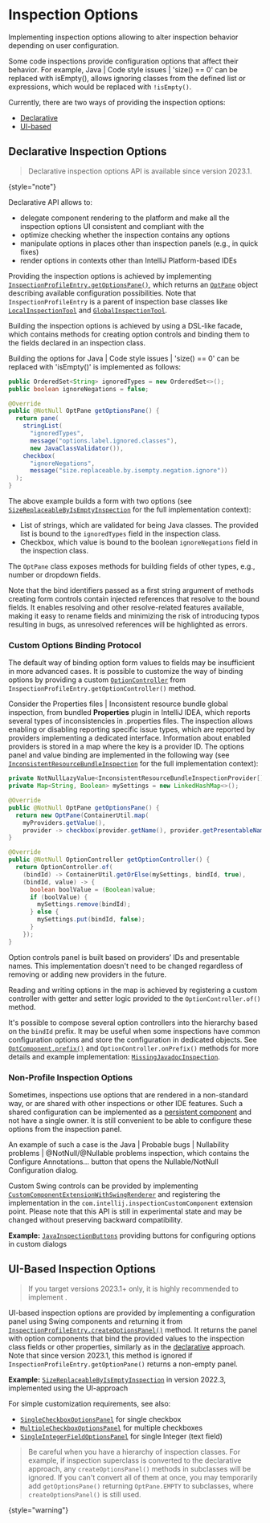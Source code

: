 <!-- Copyright 2000-2024 JetBrains s.r.o. and contributors. Use of this source code is governed by the Apache 2.0 license. -->

# Inspection Options

<link-summary>Implementing inspection options allowing to alter inspection behavior depending on user configuration.</link-summary>

Some code inspections provide configuration options that affect their behavior.
For example, <ui-path>Java | Code style issues | 'size() == 0' can be replaced with isEmpty()</ui-path>, allows ignoring classes from the defined list or expressions, which would be replaced with `!isEmpty()`.

Currently, there are two ways of providing the inspection options:
* [Declarative](#declarative-inspection-options)
* [UI-based](#ui-based-inspection-options)

## Declarative Inspection Options

> Declarative inspection options API is available since version 2023.1.
>
{style="note"}

Declarative API allows to:
* delegate component rendering to the platform and make all the inspection options UI consistent and compliant with the [](ui_guidelines_welcome.topic)
* optimize checking whether the inspection contains any options
* manipulate options in places other than inspection panels (e.g., in quick fixes)
* render options in contexts other than IntelliJ Platform-based IDEs

Providing the inspection options is achieved by implementing
[`InspectionProfileEntry.getOptionsPane()`](%gh-ic%/platform/analysis-api/src/com/intellij/codeInspection/InspectionProfileEntry.java),
which returns an
[`OptPane`](%gh-ic%/platform/analysis-api/src/com/intellij/codeInspection/options/OptPane.java)
object describing available configuration possibilities.
Note that `InspectionProfileEntry` is a parent of inspection base classes like
[`LocalInspectionTool`](%gh-ic%/platform/analysis-api/src/com/intellij/codeInspection/LocalInspectionTool.java)
and
[`GlobalInspectionTool`](%gh-ic%/platform/analysis-api/src/com/intellij/codeInspection/GlobalInspectionTool.java).

Building the inspection options is achieved by using a DSL-like facade, which contains methods for creating option controls and binding them to the fields declared in an inspection class.

Building the options for <ui-path>Java | Code style issues | 'size() == 0' can be replaced with 'isEmpty()'</ui-path> is implemented as follows:

```java
public OrderedSet<String> ignoredTypes = new OrderedSet<>();
public boolean ignoreNegations = false;

@Override
public @NotNull OptPane getOptionsPane() {
  return pane(
    stringList(
      "ignoredTypes",
      message("options.label.ignored.classes"),
      new JavaClassValidator()),
    checkbox(
      "ignoreNegations",
      message("size.replaceable.by.isempty.negation.ignore"))
  );
}
```

The above example builds a form with two options (see
[`SizeReplaceableByIsEmptyInspection`](%gh-ic%/java/java-impl/src/com/siyeh/ig/style/SizeReplaceableByIsEmptyInspection.java)
for the full implementation context):
* List of strings, which are validated for being Java classes. The provided list is bound to the `ignoredTypes` field in the inspection class.
* Checkbox, which value is bound to the boolean `ignoreNegations` field in the inspection class.

The `OptPane` class exposes methods for building fields of other types, e.g., number or dropdown fields.

Note that the bind identifiers passed as a first string argument of methods creating form controls contain injected references that resolve to the bound fields.
It enables resolving and other resolve-related features available, making it easy to rename fields and minimizing the risk of introducing typos resulting in bugs, as unresolved references will be highlighted as errors.

### Custom Options Binding Protocol

The default way of binding option form values to fields may be insufficient in more advanced cases.
It is possible to customize the way of binding options by providing a custom
[`OptionController`](%gh-ic%/platform/analysis-api/src/com/intellij/codeInspection/options/OptionController.java)
from `InspectionProfileEntry.getOptionController()` method.

Consider the <ui-path>Properties files | Inconsistent resource bundle</ui-path> global inspection, from bundled **Properties** plugin in IntelliJ IDEA, which reports several types of inconsistencies in <path>.properties</path> files.
The inspection allows enabling or disabling reporting specific issue types, which are reported by providers implementing a dedicated interface.
Information about enabled providers is stored in a map where the key is a provider ID.
The options panel and value binding are implemented in the following way (see
[`InconsistentResourceBundleInspection`](%gh-ic%/plugins/java-i18n/src/com/intellij/codeInspection/i18n/inconsistentResourceBundle/InconsistentResourceBundleInspection.java)
for the full implementation context):

```java
private NotNullLazyValue<InconsistentResourceBundleInspectionProvider[]> myProviders = ...;
private Map<String, Boolean> mySettings = new LinkedHashMap<>();

@Override
public @NotNull OptPane getOptionsPane() {
  return new OptPane(ContainerUtil.map(
    myProviders.getValue(),
    provider -> checkbox(provider.getName(), provider.getPresentableName())));
}

@Override
public @NotNull OptionController getOptionController() {
  return OptionController.of(
    (bindId) -> ContainerUtil.getOrElse(mySettings, bindId, true),
    (bindId, value) -> {
      boolean boolValue = (Boolean)value;
      if (boolValue) {
        mySettings.remove(bindId);
      } else {
        mySettings.put(bindId, false);
      }
    });
}
```

Option controls panel is built based on providers’ IDs and presentable names.
This implementation doesn't need to be changed regardless of removing or adding new providers in the future.

Reading and writing options in the map is achieved by registering a custom controller with getter and setter logic provided to the `OptionController.of()` method.

It's possible to compose several option controllers into the hierarchy based on the `bindId` prefix.
It may be useful when some inspections have common configuration options and store the configuration in dedicated objects.
See
[`OptComponent.prefix()`](%gh-ic%/platform/analysis-api/src/com/intellij/codeInspection/options/OptComponent.java)
and `OptionController.onPrefix()` methods for more details and example implementation:
[`MissingJavadocInspection`](%gh-ic%/java/java-impl/src/com/intellij/codeInspection/javaDoc/MissingJavadocInspection.java).

### Non-Profile Inspection Options

Sometimes, inspections use options that are rendered in a non-standard way, or are shared with other inspections or other IDE features.
Such a shared configuration can be implemented as a [persistent component](persisting_state_of_components.md) and not have a single owner.
It is still convenient to be able to configure these options from the inspection panel.

An example of such a case is the <ui-path>Java | Probable bugs | Nullability problems | @NotNull/@Nullable problems</ui-path> inspection, which contains the <control>Configure Annotations…</control> button that opens the <control>Nullable/NotNull Configuration</control> dialog.

Custom Swing controls can be provided by implementing
[`CustomComponentExtensionWithSwingRenderer`](%gh-ic%/platform/lang-api/src/com/intellij/codeInspection/ui/CustomComponentExtensionWithSwingRenderer.java)
and registering the implementation in the `com.intellij.inspectionCustomComponent` extension point.
Please note that this API is still in experimental state and may be changed without preserving backward compatibility.

**Example:**
[`JavaInspectionButtons`](%gh-ic%/java/java-impl/src/com/intellij/codeInsight/options/JavaInspectionButtons.java)
providing buttons for configuring options in custom dialogs

## UI-Based Inspection Options

> If you target versions 2023.1+ only, it is highly recommended to implement [](#declarative-inspection-options).

UI-based inspection options are provided by implementing a configuration panel using Swing components and returning it from [`InspectionProfileEntry.createOptionsPanel()`](%gh-ic%/platform/analysis-api/src/com/intellij/codeInspection/InspectionProfileEntry.java) method.
It returns the panel with option components that bind the provided values to the inspection class fields or other properties, similarly as in the [declarative](#declarative-inspection-options) approach.
Note that since version 2023.1, this method is ignored if `InspectionProfileEntry.getOptionPane()` returns a non-empty panel.

**Example:**
[`SizeReplaceableByIsEmptyInspection`](%gh-ic-223%/plugins/InspectionGadgets/src/com/siyeh/ig/style/SizeReplaceableByIsEmptyInspection.java)
in version 2022.3, implemented using the UI-approach

For simple customization requirements, see also:
* [`SingleCheckboxOptionsPanel`](%gh-ic%/platform/lang-api/src/com/intellij/codeInspection/ui/SingleCheckboxOptionsPanel.java) for single checkbox
* [`MultipleCheckboxOptionsPanel`](%gh-ic%/platform/lang-api/src/com/intellij/codeInspection/ui/MultipleCheckboxOptionsPanel.java) for multiple checkboxes
* [`SingleIntegerFieldOptionsPanel`](%gh-ic%/platform/lang-api/src/com/intellij/codeInspection/ui/SingleIntegerFieldOptionsPanel.java) for single Integer (text field)

> Be careful when you have a hierarchy of inspection classes.
> For example, if inspection superclass is converted to the declarative approach, any `createOptionsPanel()` methods in subclasses will be ignored.
> If you can't convert all of them at once, you may temporarily add `getOptionsPane()` returning `OptPane.EMPTY` to subclasses, where `createOptionsPanel()` is still used.
>
{style="warning"}
